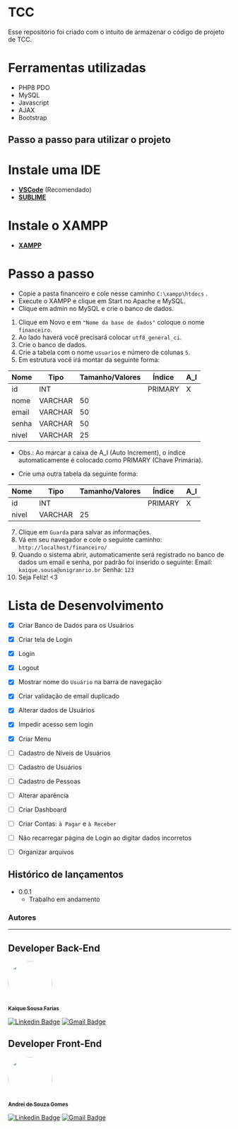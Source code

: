 # TCC

Esse repositório foi criado com o intuito de armazenar o código de projeto de TCC.

# Ferramentas utilizadas

* PHP8 PDO
* MySQL
* Javascript
* AJAX
* Bootstrap

## Passo a passo para utilizar o projeto

# **Instale uma IDE**

- [**VSCode**](https://code.visualstudio.com/assets/icons/download_blue.svg) (Recomendado)
- [**SUBLIME**](https://www.sublimetext.com/download_thanks?target=win-x64)

# **Instale o XAMPP**
- [**XAMPP**](https://downloadsapachefriends.global.ssl.fastly.net/8.1.6/xampp-windows-x64-8.1.6-0-VS16-installer.exe?from_af=true)

# **Passo a passo**
- Copie a pasta financeiro e cole nesse caminho `C:\xampp\htdocs` .
- Execute o XAMPP e clique em Start no Apache e MySQL.
- Clique em admin no MySQL e crie o banco de dados.
1. Clique em Novo e em `"Nome da base de dados"` coloque o nome `financeiro`.
2. Ao lado haverá você precisará colocar `utf8_general_ci`.
3. Crie o banco de dados.
4. Crie a tabela com o nome `usuarios` e número de colunas `5`.
5. Em estrutura você irá montar da seguinte forma:

| Nome  | Tipo    | Tamanho/Valores | Índice  | A_I |
|-------|---------|-----------------|---------|-----|
| id    | INT     |                 | PRIMARY | X   |
| nome  | VARCHAR | 50              |         |     |
| email | VARCHAR | 50              |         |     |
| senha | VARCHAR | 50              |         |     |
| nivel | VARCHAR | 25              |         |     |

* Obs.: Ao marcar a caixa de A_I (Auto Increment), o índice automaticamente é colocado como PRIMARY (Chave Primária).

- Crie uma outra tabela da seguinte forma:

| Nome  | Tipo    | Tamanho/Valores | Índice  | A_I |
|-------|---------|-----------------|---------|-----|
| id    | INT     |                 | PRIMARY | X   |
| nivel | VARCHAR | 25              |         |     |

7. Clique em `Guarda` para salvar as informações.
8. Vá em seu navegador e cole o seguinte caminho: `http://localhost/financeiro/`
9. Quando o sistema abrir, automaticamente será registrado no banco de dados um email e senha, por padrão foi inserido o seguinte:
Email: `kaique.sousa@unigranrio.br`
Senha: `123`
10. Seja Feliz! <3

# Lista de Desenvolvimento

- [X] Criar Banco de Dados para os Usuários
- [X] Criar tela de Login
- [X] Login
- [X] Logout
- [X] Mostrar nome do `Usuário` na barra de navegação
- [X] Criar validação de email duplicado
- [X] Alterar dados de Usuários
- [X] Impedir acesso sem login
- [X] Criar Menu
- [ ] Cadastro de Níveis de Usuários
- [ ] Cadastro de Usuários
- [ ] Cadastro de Pessoas
- [ ] Alterar aparência
- [ ] Criar Dashboard
- [ ] Criar Contas: `à Pagar` e `à Receber`
- [ ] Não recarregar página de Login ao digitar dados incorretos
- [ ] Organizar arquivos


## Histórico de lançamentos

* 0.0.1
    * Trabalho em andamento

### Autores
---

## Developer Back-End
<a href="https://www.linkedin.com/in/kaique-sousa-farias/">
 <img style="border-radius: 50%;" src="https://media-exp1.licdn.com/dms/image/C5603AQFdMc0dj1odkw/profile-displayphoto-shrink_200_200/0/1650305321449?e=1667433600&v=beta&t=zGGUhuC3aewW5-Z-BEr5msdP2mQ-lY_gdLnV-P_uD-I" width="100px;" alt=""/>
 <br />
 <sub><b>Kaique Sousa Farias</b></sub></a>

[![Linkedin Badge](https://img.shields.io/badge/-Kaique-blue?style=flat-square&logo=Linkedin&logoColor=white&link=https://www.linkedin.com/in/kaique-sousa-farias/)](https://www.linkedin.com/in/kaique-sousa-farias/) 
[![Gmail Badge](https://img.shields.io/badge/-kaique.sousa@unigranrio.br-c14438?style=flat-square&logo=Gmail&logoColor=white&link=mailto:kaique.sousa@unigranrio.br)](mailto:kaique.sousa@unigranrio.br)

## Developer Front-End

<a href="https://www.linkedin.com/in/andreisgomes/">
 <img style="border-radius: 50%;" src="https://media-exp1.licdn.com/dms/image/C4E03AQHoRSMjSzU6OA/profile-displayphoto-shrink_800_800/0/1609195556804?e=1667433600&v=beta&t=DenfZdCxsLsO2MpUzGE35IJ60DQbQ11SyO_nwXygLo4" width="100px;" alt=""/>
 <br />
 <sub><b>Andrei de Souza Gomes</b></sub></a>

[![Linkedin Badge](https://img.shields.io/badge/-Andrei-blue?style=flat-square&logo=Linkedin&logoColor=white&link=https://www.linkedin.com/in/andreisgomes/)](https://www.linkedin.com/in/andreisgomes/) 
[![Gmail Badge](https://img.shields.io/badge/-andrei.gomes@unigranrio.br-c14438?style=flat-square&logo=Gmail&logoColor=white&link=mailto:andrei.gomes@unigranrio.br)](mailto:andrei.gomes@unigranrio.br)

